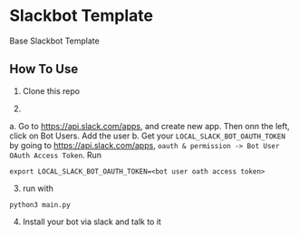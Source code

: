# Slackbot Template
Base Slackbot Template

## How To Use
1. Clone this repo

2.
a. Go to https://api.slack.com/apps, and create new app. Then onn the left, click on Bot Users. Add the user
b. Get your `LOCAL_SLACK_BOT_OAUTH_TOKEN` by going to https://api.slack.com/apps, `oauth & permission -> Bot User OAuth Access Token`. Run
```
export LOCAL_SLACK_BOT_OAUTH_TOKEN=<bot user oath access token>
```

3. run with 
```
python3 main.py
```

4. Install your bot via slack and talk to it
